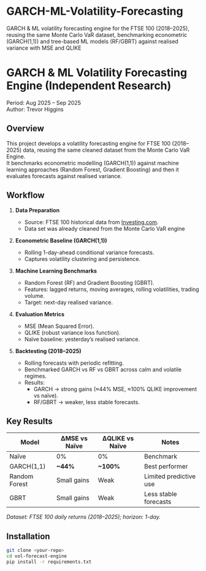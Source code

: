 # GARCH-ML-Volatility-Forecasting
GARCH &amp; ML volatility forecasting engine for the FTSE 100 (2018–2025), reusing the same Monte Carlo VaR dataset, benchmarking econometric (GARCH(1,1)) and tree-based ML models (RF/GBRT) against realised variance with MSE and QLIKE


# GARCH & ML Volatility Forecasting Engine (Independent Research)

Period: Aug 2025 – Sep 2025  
Author: Trevor Higgins   

## Overview
This project develops a volatility forecasting engine for FTSE 100 (2018–2025) data, reusing the same cleaned dataset from the Monte Carlo VaR Engine.  
It benchmarks econometric modelling (GARCH(1,1)) against machine learning approaches (Random Forest, Gradient Boosting) and then it evaluates forecasts against realised variance.

## Workflow
1. **Data Preparation**  
   - Source: FTSE 100 historical data from [Investing.com](https://uk.investing.com/indices/uk-100-historical-data?cid=27517).  
   - Data set was already cleaned from the Monte Carlo VaR engine

2. **Econometric Baseline (GARCH(1,1))**  
   - Rolling 1-day-ahead conditional variance forecasts.  
   - Captures volatility clustering and persistence.  

3. **Machine Learning Benchmarks**  
   - Random Forest (RF) and Gradient Boosting (GBRT).  
   - Features: lagged returns, moving averages, rolling volatilities, trading volume.  
   - Target: next-day realised variance.  

4. **Evaluation Metrics**  
   - MSE (Mean Squared Error).  
   - QLIKE (robust variance loss function).  
   - Naïve baseline: yesterday’s realised variance.  

5. **Backtesting (2018–2025)**  
   - Rolling forecasts with periodic refitting.  
   - Benchmarked GARCH vs RF vs GBRT across calm and volatile regimes.  
   - Results:  
     - GARCH → strong gains (≈44% MSE, ≈100% QLIKE improvement vs naïve).  
     - RF/GBRT → weaker, less stable forecasts.  

## Key Results
| Model         | ΔMSE vs Naïve | ΔQLIKE vs Naïve | Notes                  |
|---------------|---------------|-----------------|------------------------|
| Naïve         | 0%            | 0%              | Benchmark              |
| GARCH(1,1)    | **~44%**      | **~100%**       | Best performer         |
| Random Forest | Small gains   | Weak            | Limited predictive use |
| GBRT          | Small gains   | Weak            | Less stable forecasts  |

*Dataset: FTSE 100 daily returns (2018–2025); horizon: 1-day.*  

## Installation
```bash
git clone <your-repo>
cd vol-forecast-engine
pip install -r requirements.txt

